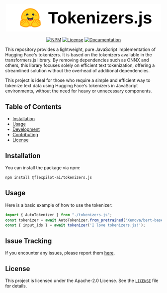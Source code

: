 
<p align="center">
    <br/>
    <picture> 
        <source media="(prefers-color-scheme: dark)" srcset="https://raw.githubusercontent.com/flexpilot-ai/tokenizers.js/main/assets/dark-logo.svg" width="500" style="max-width: 100%;">
        <source media="(prefers-color-scheme: light)" srcset="https://raw.githubusercontent.com/flexpilot-ai/tokenizers.js/main/assets/light-logo.svg" width="500" style="max-width: 100%;">
        <img alt="transformers.js javascript library logo" src="https://raw.githubusercontent.com/flexpilot-ai/tokenizers.js/main/assets/light-logo.svg" width="500" style="max-width: 100%;">
    </picture>
    <br/>
</p>

<p align="center">
    <a href="https://www.npmjs.com/package/@flexpilot-ai/tokenizers.js"><img alt="NPM" src="https://img.shields.io/npm/v/@flexpilot-ai/tokenizers.js"></a>
    <a href="https://github.com/flexpilot-ai/tokenizers.js/blob/main/LICENSE"><img alt="License" src="https://img.shields.io/github/license/flexpilot-ai/tokenizers.js?color=blue"></a>
    <a href="https://huggingface.co/docs/transformers.js/index"><img alt="Documentation" src="https://img.shields.io/website/http/huggingface.co/docs/transformers.js/index.svg?down_color=red&down_message=offline&up_message=online"></a>
</p>

This repository provides a lightweight, pure JavaScript implementation of Hugging Face's tokenizers. It is based on the tokenizers available in the transformers.js library. By removing dependencies such as ONNX and others, this library focuses solely on efficient text tokenization, offering a streamlined solution without the overhead of additional dependencies.

This project is ideal for those who require a simple and efficient way to tokenize text data using Hugging Face's tokenizers in JavaScript environments, without the need for heavy or unnecessary components.

## Table of Contents

- [Installation](#installation)
- [Usage](#usage)
- [Development](#development)
- [Contributing](#contributing)
- [License](#license)

## Installation

You can install the package via npm:

```sh
npm install @flexpilot-ai/tokenizers.js
```

## Usage

Here is a basic example of how to use the tokenizer:

```javascript
import { AutoTokenizer } from "./tokenizers.js";
const tokenizer = await AutoTokenizer.from_pretrained('Xenova/bert-base-uncased');
const { input_ids } = await tokenizer('I love tokenizers.js!');
```

## Issue Tracking

If you encounter any issues, please report them [here](https://github.com/flexpilot-ai/tokenizers.js/issues).

## License

This project is licensed under the Apache-2.0 License. See the [`LICENSE`](https://github.com/flexpilot-ai/tokenizers.js/blob/main/LICENSE) file for details.
